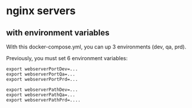 # nginx servers 
## with environment variables
With this docker-compose.yml, you can up 3 environments (dev, qa, prd).

Previously, you must set 6 environment variables:
```
export webserverPortDev=...
export webserverPortQa=...
export webserverPortPrd=...

export webserverPathDev=...
export webserverPathQa=...
export webserverPathPrd=....
```

